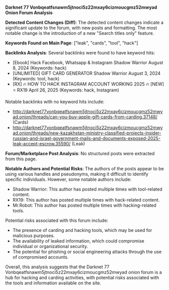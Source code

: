**Darknet 77 Vonbqeatfsnawm5jtnoci5z22mxay6cizmoucgmz52mwyad Onion Forum Analysis**

**Detected Content Changes (Diff)**:
The detected content changes indicate a significant update to the forum, with new posts and formatting. The most notable change is the introduction of a new "Search titles only" feature.

**Keywords Found on Main Page**: ["leak", "cards", "tool", "hack"]

**Backlinks Analysis**:
Several backlinks were found to have keyword hits:

* [Ebook] Hack Facebook, Whatsapp & Instagram Shadow Warrior August 8, 2024 (Keywords: hack)
* [UNLIMITED] GIFT CARD GENERATOR Shadow Warrior August 3, 2024 (Keywords: tool, hack)
* [RX] 🔥 HOW TO HACK INSTAGRAM ACCOUNT WORKING 2025  🔥 [NEW] ⭐ RX19 April 26, 2025 (Keywords: hack, Instagram)

Notable backlinks with no keyword hits include:

* http://darknet77vonbqeatfsnawm5jtnoci5z22mxay6cizmoucgmz52mwyad.onion/threads/can-you-buy-apple-gift-cards-from-carding.37148/ (Cards)
* http://darknet77vonbqeatfsnawm5jtnoci5z22mxay6cizmoucgmz52mwyad.onion/threads/new-kazakhstan-ministry-classified-projects-insider-russian-and-israel-government-mails-and-documents-exposed-2025-leak-accept-escrow.35590/ (Leak)

**Forum/Marketplace Post Analysis**: No structured posts were extracted from this page.

**Notable Authors and Potential Risks**:
The authors of the posts appear to be using various handles and pseudonyms, making it difficult to identify specific individuals. However, some notable authors include:

* Shadow Warrior: This author has posted multiple times with tool-related content.
* RX19: This author has posted multiple times with hack-related content.
* Mr.Robot: This author has posted multiple times with hacking-related tools.

Potential risks associated with this forum include:

* The presence of carding and hacking tools, which may be used for malicious purposes.
* The availability of leaked information, which could compromise individual or organizational security.
* The potential for phishing or social engineering attacks through the use of compromised accounts.

Overall, this analysis suggests that the Darknet 77 Vonbqeatfsnawm5jtnoci5z22mxay6cizmoucgmz52mwyad onion forum is a hub for hacking and carding activities, with potential risks associated with the tools and information available on the site.